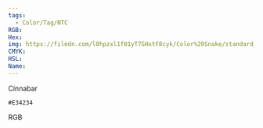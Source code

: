 ```yaml
---
tags:
  - Color/Tag/NTC
RGB:
Hex:
img: https://filedn.com/l0hpzxl1f01yT7GHxtF8cyk/Color%20Snake/standard_csv_to_svg/E34234.svg
CMYK:
HSL:
Name:
---
```

Cinnabar
```palette
#E34234
```
RGB
